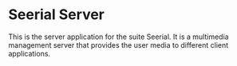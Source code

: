 # Seerial Server

This is the server application for the suite Seerial. It is a multimedia management server that provides the user media to different client applications.
